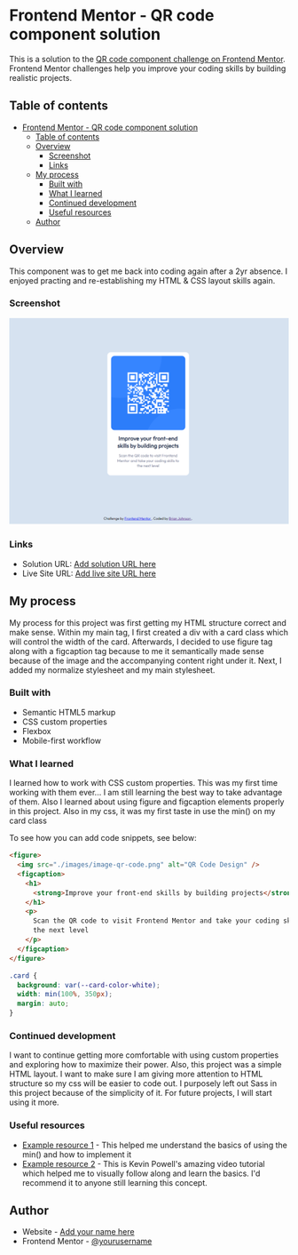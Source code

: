 # Frontend Mentor - QR code component solution

This is a solution to the [QR code component challenge on Frontend Mentor](https://www.frontendmentor.io/challenges/qr-code-component-iux_sIO_H). Frontend Mentor challenges help you improve your coding skills by building realistic projects.

## Table of contents

- [Frontend Mentor - QR code component solution](#frontend-mentor---qr-code-component-solution)
  - [Table of contents](#table-of-contents)
  - [Overview](#overview)
    - [Screenshot](#screenshot)
    - [Links](#links)
  - [My process](#my-process)
    - [Built with](#built-with)
    - [What I learned](#what-i-learned)
    - [Continued development](#continued-development)
    - [Useful resources](#useful-resources)
  - [Author](#author)

## Overview

This component was to get me back into coding again after a 2yr absence. I enjoyed practing and re-establishing my HTML & CSS layout skills again.

### Screenshot

![](./qr-code-screenshot.png)

### Links

- Solution URL: [Add solution URL here](https://www.frontendmentor.io/solutions/responsive-qr-card-component-using-css-variables-zDUPcZiuy)
- Live Site URL: [Add live site URL here](https://brianj-27.github.io/QR-Card-Component/)

## My process

My process for this project was first getting my HTML structure correct and make sense. Within my main tag, I first created a div with a card class which will control the width of the card. Afterwards, I decided to use figure tag along with a figcaption tag because to me it semantically made sense because of the image and the accompanying content right under it. Next, I added my normalize stylesheet and my main stylesheet.

### Built with

- Semantic HTML5 markup
- CSS custom properties
- Flexbox
- Mobile-first workflow

### What I learned

I learned how to work with CSS custom properties. This was my first time working with them ever... I am still learning the best way to take advantage of them. Also I learned about using figure and figcaption elements properly in this project. Also in my css, it was my first taste in use the min() on my card class

To see how you can add code snippets, see below:

```html
<figure>
  <img src="./images/image-qr-code.png" alt="QR Code Design" />
  <figcaption>
    <h1>
      <strong>Improve your front-end skills by building projects</strong>
    </h1>
    <p>
      Scan the QR code to visit Frontend Mentor and take your coding skills to
      the next level
    </p>
  </figcaption>
</figure>
```

```css
.card {
  background: var(--card-color-white);
  width: min(100%, 350px);
  margin: auto;
}
```

### Continued development

I want to continue getting more comfortable with using custom properties and exploring how to maximize their power. Also, this project was a simple HTML layout. I want to make sure I am giving more attention to HTML structure so my css will be easier to code out. I purposely left out Sass in this project because of the simplicity of it. For future projects, I will start using it more.

### Useful resources

- [Example resource 1](https://developer.mozilla.org/en-US/docs/Web/CSS/min) - This helped me understand the basics of using the min() and how to implement it
- [Example resource 2](https://www.youtube.com/watch?v=U9VF-4euyRo&t=874s) - This is Kevin Powell's amazing video tutorial which helped me to visually follow along and learn the basics. I'd recommend it to anyone still learning this concept.

## Author

- Website - [Add your name here](https://brianbjohnson.net/)
- Frontend Mentor - [@yourusername](https://www.frontendmentor.io/profile/BrianJ-27)
